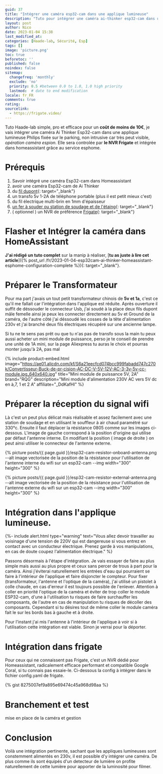 ```yaml
---
guid: 37
title: "Intégrer une caméra esp32-cam dans une applique lumineuse"
description: "Tuto pour intégrer une caméra ai-thinker esp32-cam dans une applique lumineuse de garage en mode spycam pour moins de 10€"
layout: post
author: Nico
date: 2023-01-04 15:38
last_modified_at: 
categories: [Haade-lab, Sécurité, Esp]
tags: []
image: 'picture.png'
toc: true
beforetoc: ''
published: false
noindex: false
sitemap:
  changefreq: 'monthly'
  exclude: 'no'
  priority: 0.5 #between 0.0 to 1.0, 1.0 high priority
  lastmod:  # date to end modification
locale: fr_FR
comments: true
rating:  
sourcelink:
  - https://frigate.video/
---
```


Tuto Haade-lab simple, pro et efficace pour un **coût de moins de 10€**, je vais intégrer une caméra Ai Thinker Esp32-cam dans une applique lumineuse Philips fixée sur le parking, non intrusive car très peut visible, *opération caméra espion.* Elle sera controlée par **le NVR Frigate** et intégrée dans homeassistant grâce au service esphome.

# Prérequis
1. Savoir intégré une caméra Esp32-cam dans Homeassistant
2. avoir une caméra Esp32-cam de Ai Thinker
3. du [fil dupont](https://s.click.aliexpress.com/e/_DEa3QnV){: target="_blank"}
4. un transfo 5v 1-2A de téléphone portable (plus il est petit mieux c'est)
5. du fil électrique multi-brin en 1mm d'épaisseur
6. [un fer à souder ou station de soudage et de l'étaing](https://s.click.aliexpress.com/e/_DBNhnb1){: target="_blank"}
7. ( optionnel ) un NVR de préférence [Frigate](https://frigate.video/){: target="_blank"}

# Flasher et Intégrer la caméra dans HomeAssistant

**J'ai rédigé un tuto complet** sur la manip à réaliser, [**tu as juste à lire cet article**]({% post_url /fr/2023-01-04-esp32cam-ai-thinker-homeassistant-esphome-configuration-complete %}){: target="_blank"}.

# Préparer le Transformateur

Pour ma part j'avais un tout petit transformateur chinois de **5v et 1a**, c'est ce qu'il me fallait car l'intégration dans l'applique est réduite. Après ouverture il suffit de déssouder le connecteur Usb, j'ai soudé à la place deux fils dupont mâle femelle ainsi je peux les connecter directement au 5v et Ground de la caméra, de l'autre côté j'ai déssoudé les cosses de la tête d'alimentation 230v et j'ai branché deux fils électriques récupéré sur une ancienne lampe.

Si tu ne te sens pas prêt ou que tu n'as pas de transfo sous la main tu peux aussi acheter un mini module de puissance, perso je te conseil de prendre une unité de 1A mini, sur la page Aliexpress tu auras le choix et pourras monter jusqu'à 2A, pas mal

{% include product-embed.html image="https://ae01.alicdn.com/kf/S6a21eecfcd074bcc999fabadd747c270k/Convertisseur-Buck-de-pr-cision-AC-DC-V-5V-12V-AC-3-3v-5v-cc-module.jpg_640x640.jpg" title="Mini module de puissance 5V, 2A" brand="RQG" description="Mini module d'alimentation 230V AC vers 5V dc en à,7, 1 et 2 A" affiliate="_DdKafHl" %}

# Préparer la réception du signal wifi

Là c'est un peut plus délicat mais réalisable et assez facilement avec une station de soudage et en utilisant le souffleur à air chaud paramétré sur 330°c. Ensuite il faut déplacer la résistance 0805 comme sur les images ci-dessous. L'image de gauche correspond à la position d'origine qui utilise par défaut l'antenne interne. En modifiant la position ( image de droite ) on peut ainsi utiliser le connecteur de l'antenne externe.

{% picture posts/{{ page.guid }}/esp32-cam-resistor-onboard-antenna.png --alt image vectorisée de la position de la résistance pour l'utilisation de l'antenne interne du wifi sur un esp32-cam --img width="300" height="300" %}

{% picture posts/{{ page.guid }}/esp32-cam-resistor-external-antenna.png --alt image vectorisée de la position de la résistance pour l'utilisation de l'antenne externe du wifi sur un esp32-cam --img width="300" height="300" %}

# Intégration dans l'applique lumineuse.

{%- include alert.html type="warning" text="Vous allez devoir travailler au voisinage d'une tension de 220V qui est dangereuse si vous entrez en contact avec un conducteur électrique. Prenez garde à vos manipulations, en cas de doute coupez l'alimentation électrique." %}

Passons désormais à l'étape d'intégration. Je vais essayer de faire au plus simple mais aussi au plus propre et ceux sans percer de trous à part pour la caméra. Ainsi j'éviterai naturellement les entrées d'eau qui pourraient se faire à l'intérieur de l'applique et faire disjoncter le compteur.
Pour fixer (transformateur, l'antenne et l'optique de la caméra), j'ai utilisé un pistolet à colle chaude, en cas d'erreur il est toujours possible de l'enlever. Attention à coller en priorité l'optique de la caméra et éviter de trop coller le module ESP32-cam, d'une à l'utilisation tu risques de faire surchauffer les composants, de l'autre en cas de manipulation tu risques de décoller des composants. Cependant si tu désires tout de même coller le module caméra fait le sur les bords bas à gauche et à droite.

Pour l'instant j'ai mis l'antenne à l'intérieur de l'applique à voir si à l'utilisation cette intégration est viable. Sinon je verrai pour la déporter.

# Intégration dans frigate

Pour ceux qui ne connaissent pas Frigate, c'est un NVR dédié pour Homeassistant, radicalement efficace performant et compatible Google Coral, si tu connais pas essaie-le. Ci-dessous la config à intégrer dans le fichier config.yaml de frigate.

{% gist 8275007ef9a895e69474c45a968d98aa %}

# Branchement et test

mise en place de la caméra et gestion 

# Conclusion

Voilà une intégration pertinente, sachant que les appliques lumineuses sont constemment alimentés en 230v, il est possible d'y intégrer une caméra. De plus comme ils sont équipés d'un detecteur de lumière on profite naturellement de cette lumière pour apporter de la luminosité pour filmer.

